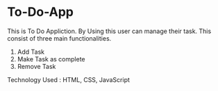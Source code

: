 # To-Do-App
This is To Do Appliction. By Using this user can manage their task. This consist of three main functionalities.
1. Add Task
2. Make Task as complete
3. Remove Task

Technology Used : HTML, CSS, JavaScript
